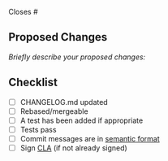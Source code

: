 Closes #

## Proposed Changes

_Briefly describe your proposed changes:_

## Checklist

<!-- Checkboxes below this note can be erased if not applicable to your Pull Request. -->

- [ ] CHANGELOG.md updated
- [ ] Rebased/mergeable
- [ ] A test has been added if appropriate
- [ ] Tests pass
- [ ] Commit messages are in [semantic format](https://seesparkbox.com/foundry/semantic_commit_messages)
- [ ] Sign [CLA](https://influxdata.com/community/cla/) (if not already signed)
